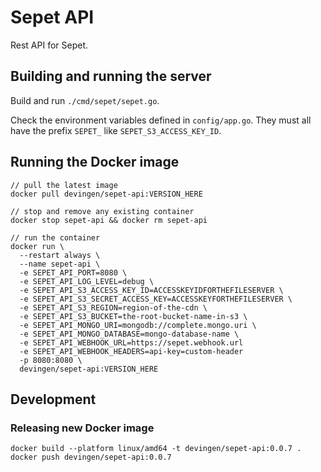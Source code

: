 # Sepet API
Rest API for Sepet.

## Building and running the server

Build and run `./cmd/sepet/sepet.go`.

Check the environment variables defined in `config/app.go`.
They must all have the prefix `SEPET_` like `SEPET_S3_ACCESS_KEY_ID`.

## Running the Docker image

```
// pull the latest image
docker pull devingen/sepet-api:VERSION_HERE

// stop and remove any existing container
docker stop sepet-api && docker rm sepet-api

// run the container
docker run \
  --restart always \
  --name sepet-api \
  -e SEPET_API_PORT=8080 \
  -e SEPET_API_LOG_LEVEL=debug \
  -e SEPET_API_S3_ACCESS_KEY_ID=ACCESSKEYIDFORTHEFILESERVER \
  -e SEPET_API_S3_SECRET_ACCESS_KEY=ACCESSKEYFORTHEFILESERVER \
  -e SEPET_API_S3_REGION=region-of-the-cdn \
  -e SEPET_API_S3_BUCKET=the-root-bucket-name-in-s3 \
  -e SEPET_API_MONGO_URI=mongodb://complete.mongo.uri \
  -e SEPET_API_MONGO_DATABASE=mongo-database-name \
  -e SEPET_API_WEBHOOK_URL=https://sepet.webhook.url
  -e SEPET_API_WEBHOOK_HEADERS=api-key=custom-header
  -p 8080:8080 \
  devingen/sepet-api:VERSION_HERE
```

## Development 

### Releasing new Docker image
```
docker build --platform linux/amd64 -t devingen/sepet-api:0.0.7 .
docker push devingen/sepet-api:0.0.7
```
